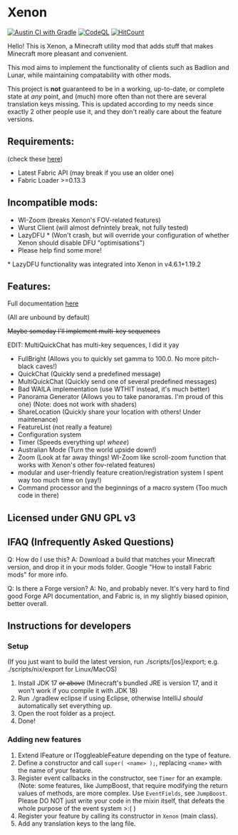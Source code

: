 # Xenon

[![Austin CI with Gradle](https://github.com/AV306/xenon/actions/workflows/austin_gradle.yml/badge.svg)](https://github.com/AV306/xenon/actions/workflows/austin_gradle.yml)
[![CodeQL](https://github.com/AV306/xenon/actions/workflows/codeql-analysis.yml/badge.svg)](https://github.com/AV306/xenon/actions/workflows/codeql-analysis.yml)
[![HitCount](https://hits.dwyl.com/AV306/xenon.svg?style=flat&show=unique)](http://hits.dwyl.com/AV306/xenon)

Hello! This is Xenon, a Minecraft utility mod that adds stuff that makes Minecraft more pleasant and convenient.

This mod aims to implement the functionality of clients such as Badlion and Lunar, while maintaining compatability with other mods. 

This project is **not** guaranteed to be in a working, up-to-date, or complete state at *any* point, and (much) more often than not there are several translation keys missing. This is updated according to my needs since exactly 2 other people use it, and they don't really care about the feature versions.

## Requirements:

(check these [here](https://fabricmc.net/develop))

- Latest Fabric API (may break if you use an older one)
- Fabric Loader >=0.13.3

## Incompatible mods:

- WI-Zoom (breaks Xenon's FOV-related features)
- Wurst Client (will almost defnintely break, not fully tested)
- LazyDFU * (Won't crash, but will override your configuration of whether Xenon should disable DFU "optimisations")
- Please help find some more!

\* LazyDFU functionality was integrated into Xenon in v4.6.1+1.19.2

## Features:

Full documentation [here](FEATURES.md)

(All are unbound by default)

~~Maybe someday I'll implement multi-key sequences~~

EDIT: MultiQuickChat has multi-key sequences, I did it yay

- FullBright (Allows you to quickly set gamma to 100.0. No more pitch-black caves!)
- QuickChat (Quickly send a predefined message)
- MultiQuickChat (Quickly send one of several predefined messages)
- Bad WAILA implementation (use WTHIT instead, it's much better)
- Panorama Generator (Allows you to take panoramas. I'm proud of this one) (Note: does not work with shaders)
- ShareLocation (Quickly share your location with others! Under maintenance)
- FeatureList (not really a feature)
- Configuration system
- Timer (Speeds everything up! *wheee*)
- Australian Mode (Turn the world upside down!)
- Zoom (Look at far away things! WI-Zoom like scroll-zoom function that works with Xenon's other fov-related features)
- modular and user-friendly feature creation/registration system I spent way too much time on (yay!)
- Command processor and the beginnings of a macro system (Too much code in there)

## Licensed under GNU GPL v3

## IFAQ (Infrequently Asked Questions)
Q: How do I use this?
A: Download a build that matches your Minecraft version, and drop it in your mods folder.
Google "How to install Fabric mods" for more info.

Q: Is there a Forge version?
A: No, and probably never. It's very hard to find good Forge API documentation, and Fabric is, in my slightly biased opinion, better overall.

## Instructions for developers

### Setup

(If you just want to build the latest version, run ./scripts/\[os\]/export; e.g. ./scripts/nix/export for Linux/MacOS)

1. Install JDK 17 ~~or above~~ (Minecraft's bundled JRE is version 17, and it won't work if you compile it with JDK 18)
2. Run ./gradlew eclipse if using Eclipse, otherwise IntelliJ *should* automatically set everything up.
3. Open the root folder as a project.
4. Done!

### Adding new features

1. Extend IFeature or IToggleableFeature depending on the type of feature.
2. Define a constructor and call `super( <name> );`, replacing `<name>` with the name of your feature.
3. Register event callbacks in the constructor, see `Timer` for an example. (Note: some features, like JumpBoost, that require  modifying the return values of methods, are more complex. Use `EventFields`, see `JumpBoost`. Please DO NOT just write your code in the mixin itself, that defeats the whole purpose of the event system >:( )
4. Register your feature by calling its constructor in `Xenon` (main class).
5. Add any translation keys to the lang file.
